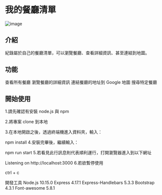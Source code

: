 # 我的餐廳清單
 
 ![image](https://github.com/rustin5566/restaurant-project/blob/main/picture.png)


## 介紹
紀錄屬於自己的餐廳清單，可以瀏覽餐廳、查看詳細資訊、甚至連結到地圖。

## 功能
查看所有餐廳
瀏覽餐廳的詳細資訊
連結餐廳的地址到 Google 地圖
搜尋特定餐廳

## 開始使用
1.請先確認有安裝 node.js 與 npm

2.將專案 clone 到本地

3.在本地開啟之後，透過終端機進入資料夾，輸入：

npm install
4.安裝完畢後，繼續輸入：

npm run start
5.若看見此行訊息則代表順利運行，打開瀏覽器進入到以下網址

Listening on http://localhost:3000
6.若欲暫停使用

ctrl + c

開發工具
Node.js 10.15.0
Express 4.17.1
Express-Handlebars 5.3.3
Bootstrap 4.3.1
Font-awesome 5.8.1
